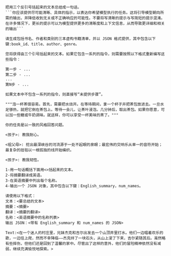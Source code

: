 ```
把用三个反引号括起来的文本总结成一句话。
```你应该提供尽可能清晰、具体的指示，以表达你希望模型执行的任务。这将引导模型朝向所需的输出，并降低收到无关或不正确响应的可能性。不要将写清晰的提示与写简短的提示混淆。在许多情况下，更长的提示可以为模型提供更多的清晰度和上下文信息，从而导致更详细和相关的输出```
```

```
请生成包括书名、作者和类别的三本虚构书籍清单，并以 JSON 格式提供，其中包含以下键:book_id、title、author、genre。
```

```
您将获得由三个引号括起来的文本。如果它包含一系列的指令，则需要按照以下格式重新编写这些指令：

第一步 - ...
第二步 - ...
...
第N步 - ...

如果文本中不包含一系列的指令，则直接写“未提供步骤”。

"""泡一杯茶很容易。首先，需要把水烧开。在等待期间，拿一个杯子并把茶包放进去。一旦水足够热，就把它倒在茶包上。等待一会儿，让茶叶浸泡。几分钟后，取出茶包。如果你愿意，可以加一些糖或牛奶调味。就这样，你可以享受一杯美味的茶了。"""
```

```
你的任务是以一致的风格回答问题。

<孩子>: 教我耐心。

<祖父母>: 挖出最深峡谷的河流源于一处不起眼的泉眼；最宏伟的交响乐从单一的音符开始；最复杂的挂毯以一根孤独的线开始编织。

<孩子>: 教我韧性。
```

```
1-用一句话概括下面用<>括起来的文本。
2-将摘要翻译成英语。
3-在英语摘要中列出每个名称。
4-输出一个 JSON 对象，其中包含以下键：English_summary，num_names。

请使用以下格式：
文本：<要总结的文本>
摘要：<摘要>
翻译：<摘要的翻译>
名称：<英语摘要中的名称列表>
输出 JSON：<带有 English_summary 和 num_names 的 JSON>

Text:<在一个迷人的村庄里，兄妹杰克和吉尔出发去一个山顶井里打水。他们一边唱着欢乐的歌，一边往上爬，然而不幸降临——杰克绊了一块石头，从山上滚了下来，吉尔紧随其后。虽然略有些摔伤，但他们还是回到了温馨的家中。尽管出了这样的意外，他们的冒险精神依然没有减弱，继续充满愉悦地探索。>
```

```
```

```
```

```
```

```
```

```
```

```
```

```
```

```
```

```
```

```
```

```
```

```
```

```
```

```
```

```
```

```
```

```
```

```
```

```
```
